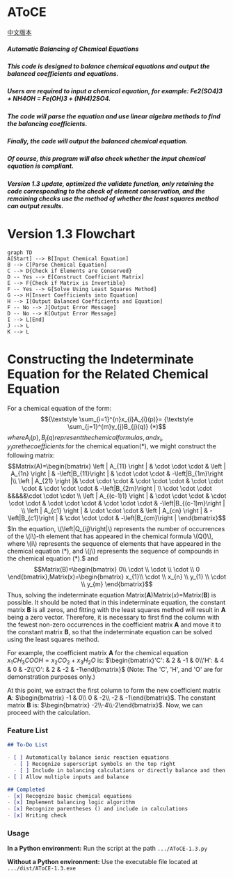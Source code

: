 # AToCE
[中文版本](README_zh.md)
##### Automatic Balancing of Chemical Equations

##### This code is designed to balance chemical equations and output the balanced coefficients and equations.

##### Users are required to input a chemical equation, for example: Fe2(SO4)3 + NH4OH = Fe(OH)3 + (NH4)2SO4.

##### The code will parse the equation and use linear algebra methods to find the balancing coefficients.

##### Finally, the code will output the balanced chemical equation.

##### Of course, this program will also check whether the input chemical equation is compliant.

##### Version 1.3 update, optimized the validate function, only retaining the code corresponding to the check of element conservation, and the remaining checks use the method of whether the least squares method can output results.

# Version 1.3 Flowchart
```mermaid
graph TD
A[Start] --> B[Input Chemical Equation]
B --> C[Parse Chemical Equation]
C --> D{Check if Elements are Conserved}
D -- Yes --> E[Construct Coefficient Matrix]
E --> F{Check if Matrix is Invertible}
F -- Yes --> G[Solve Using Least Squares Method]
G --> H[Insert Coefficients into Equation]
H --> I[Output Balanced Coefficients and Equation]
F -- No --> J[Output Error Message]
D -- No --> K[Output Error Message]
I --> L[End]
J --> L
K --> L
```

# Constructing the Indeterminate Equation for the Related Chemical Equation
For a chemical equation of the form:
$${\textstyle \sum_{i=1}^{n}x_{i}A_{i}(p)}=  {\textstyle \sum_{j=1}^{m}y_{j}B_{j}(q)} (*)$$
$where A_{i}(p),B_{j}(q)represent the chemical formulas, and x_{i},y_{j} are the coefficients.$for the chemical equation(*), we might construct the following matrix:
$$Matrix(A)=\begin{bmatrix}
 \left | A_{11} \right |  & \cdot \cdot \cdot & \left | A_{1n} \right |  & -\left|B_{11}\right | & \cdot \cdot \cdot  & -\left|B_{1m}\right |\\
 \left | A_{21} \right |& \cdot \cdot \cdot & \cdot \cdot \cdot  & \cdot \cdot \cdot & \cdot \cdot \cdot &  -\left|B_{2m}\right | \\
\cdot \cdot \cdot &&&&&\cdot \cdot \cdot \\
 \left | A_{(c-1)1} \right | & \cdot \cdot \cdot & \cdot \cdot \cdot  & \cdot \cdot \cdot  & \cdot \cdot \cdot &  -\left|B_{(c-1)m}\right | \\
 \left | A_{c1} \right |  & \cdot \cdot \cdot & \left | A_{cn} \right |  & -\left|B_{c1}\right | & \cdot \cdot \cdot  & -\left|B_{cm}\right |
\end{bmatrix}$$
 $In the equation, \(\left|Q_{ij}\right|\) represents the number of occurrences of the \(i\)-th element that has appeared in the chemical formula \(Q()\), where \(i\) represents the sequence of elements that have appeared in the chemical equation (*), and \(j\) represents the sequence of compounds in the chemical equation (*).$
 and
$$Matrix(B)=\begin{bmatrix}
 0\\
 \cdot \\
 \cdot \\
 \cdot \\
0
\end{bmatrix},Matrix(x)=\begin{bmatrix}
 x_{1}\\
 \cdot \\
 x_{n} \\
 y_{1} \\
\cdot \\
y_{m}
\end{bmatrix}$$
Thus, solving the indeterminate equation Matrix(**A**)Matrix(*x*)=Matrix(**B**) is possible. It should be noted that in this indeterminate equation, the constant matrix **B** is all zeros, and fitting with the least squares method will result in **A** being a zero vector. Therefore, it is necessary to first find the column with the fewest non-zero occurrences in the coefficient matrix **A** and move it to the constant matrix **B**, so that the indeterminate equation can be solved using the least squares method.

For example, the coefficient matrix **A** for the chemical equation $x_{1}CH_{3}COOH=x_{2}CO_{2}+x_{3}H_{2}O$ is:
$\begin{bmatrix}'C': & 2 & -1 & 0\\'H': & 4 & 0  & -2\\'O': & 2 & -2 & -1\end{bmatrix}$
(Note: The 'C', 'H', and 'O' are for demonstration purposes only.)

At this point, we extract the first column to form the new coefficient matrix  **A**:
$\begin{bmatrix}   -1 & 0\\ 0 & -2\\  -2 & -1\end{bmatrix}$.
The constant matrix **B** is:
$\begin{bmatrix} -2\\-4\\-2\end{bmatrix}$.
Now, we can proceed with the calculation.

### Feature List

```markdown
## To-Do List

- [ ] Automatically balance ionic reaction equations
  - [ ] Recognize superscript symbols on the top right
  - [ ] Include in balancing calculations or directly balance and then check
- [ ] Allow multiple inputs and balance

## Completed
- [x] Recognize basic chemical equations
- [x] Implement balancing logic algorithm
- [x] Recognize parentheses () and include in calculations
- [x] Writing check
```

### Usage

**In a Python environment:** Run the script at the path `.../AToCE-1.3.py`

**Without a Python environment:** Use the executable file located at `.../dist/AToCE-1.3.exe`
